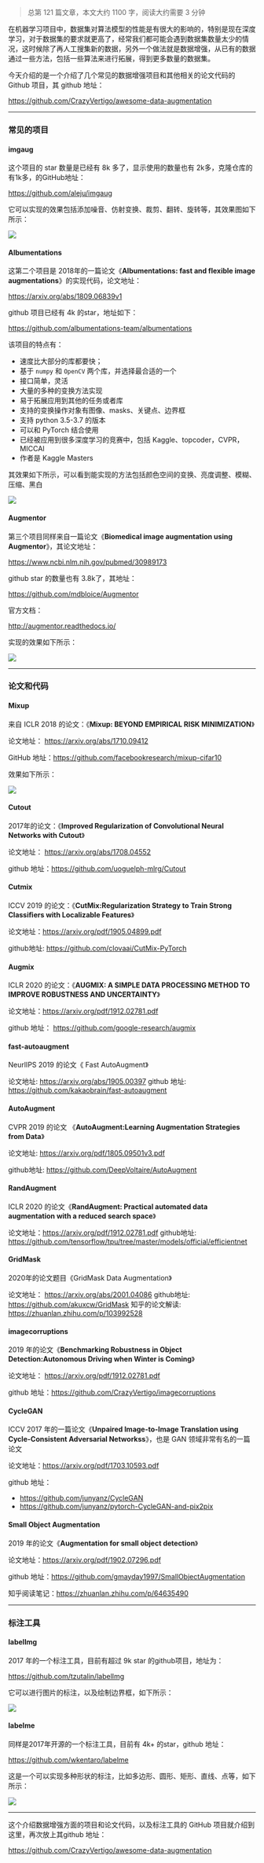 > 总第 121 篇文章，本文大约 1100 字，阅读大约需要 3 分钟

在机器学习项目中，数据集对算法模型的性能是有很大的影响的，特别是现在深度学习，对于数据集的要求就更高了，经常我们都可能会遇到数据集数量太少的情况，这时候除了再人工搜集新的数据，另外一个做法就是数据增强，从已有的数据通过一些方法，包括一些算法来进行拓展，得到更多数量的数据集。

今天介绍的是一个介绍了几个常见的数据增强项目和其他相关的论文代码的 Github 项目，其 github 地址：

https://github.com/CrazyVertigo/awesome-data-augmentation

------

### 常见的项目

#### imgaug

这个项目的 star 数量是已经有 8k 多了，显示使用的数量也有 2k多，克隆仓库的有1k多，的GitHub地址：

https://github.com/aleju/imgaug

它可以实现的效果包括添加噪音、仿射变换、裁剪、翻转、旋转等，其效果图如下所示：

![](https://cai-images-1257823952.cos.ap-beijing.myqcloud.com/imgaug.png)

#### Albumentations

这第二个项目是 2018年的一篇论文《**Albumentations: fast and flexible image augmentations**》的实现代码，论文地址：

https://arxiv.org/abs/1809.06839v1

github 项目已经有 4k 的star，地址如下：

https://github.com/albumentations-team/albumentations

该项目的特点有：

- 速度比大部分的库都要快；
- 基于 `numpy` 和 `OpenCV` 两个库，并选择最合适的一个
- 接口简单，灵活
- 大量的多种的变换方法实现
- 易于拓展应用到其他的任务或者库
- 支持的变换操作对象有图像、masks、关键点、边界框
- 支持 python 3.5-3.7 的版本
- 可以和 PyTorch 结合使用
- 已经被应用到很多深度学习的竞赛中，包括 Kaggle、topcoder，CVPR，MICCAI
- 作者是 Kaggle Masters

其效果如下所示，可以看到能实现的方法包括颜色空间的变换、亮度调整、模糊、压缩、黑白

![](https://cai-images-1257823952.cos.ap-beijing.myqcloud.com/Albumentations.jpeg)

#### Augmentor

第三个项目同样来自一篇论文《**Biomedical image augmentation using Augmentor**》，其论文地址：

https://www.ncbi.nlm.nih.gov/pubmed/30989173

github star 的数量也有 3.8k了，其地址：

https://github.com/mdbloice/Augmentor

官方文档：

http://augmentor.readthedocs.io/

实现的效果如下所示：



![](https://cai-images-1257823952.cos.ap-beijing.myqcloud.com/Augmentor.gif)

------

### 论文和代码

#### Mixup

来自 ICLR 2018 的论文：《**Mixup: BEYOND EMPIRICAL RISK MINIMIZATION**》

论文地址： https://arxiv.org/abs/1710.09412

GitHub 地址：https://github.com/facebookresearch/mixup-cifar10

效果如下所示：

![](https://cai-images-1257823952.cos.ap-beijing.myqcloud.com/augmix.gif)

#### Cutout

2017年的论文：《**Improved Regularization of Convolutional Neural Networks with Cutout**》

论文地址： https://arxiv.org/abs/1708.04552

github 地址：https://github.com/uoguelph-mlrg/Cutout

####  Cutmix

ICCV 2019 的论文：《**CutMix:Regularization Strategy to Train Strong Classiﬁers with Localizable Features**》

论文地址：https://arxiv.org/pdf/1905.04899.pdf

github地址: https://github.com/clovaai/CutMix-PyTorch

#### Augmix

ICLR 2020 的论文：《**AUGMIX: A SIMPLE DATA PROCESSING METHOD TO IMPROVE ROBUSTNESS AND UNCERTAINTY**》

论文地址：https://arxiv.org/pdf/1912.02781.pdf

github 地址： https://github.com/google-research/augmix

#### fast-autoaugment

NeurlIPS 2019 的论文《 Fast AutoAugment》

论文地址: https://arxiv.org/abs/1905.00397
github 地址: https://github.com/kakaobrain/fast-autoaugment

#### AutoAugment

CVPR 2019 的论文 《**AutoAugment:Learning Augmentation Strategies from Data**》

论文地址: https://arxiv.org/pdf/1805.09501v3.pdf

github地址: https://github.com/DeepVoltaire/AutoAugment

#### RandAugment

ICLR 2020 的论文《**RandAugment: Practical automated data augmentation with a reduced search space**》

论文地址：https://arxiv.org/pdf/1912.02781.pdf
github地址: https://github.com/tensorflow/tpu/tree/master/models/official/efficientnet

#### GridMask

2020年的论文题目《GridMask Data Augmentation》

论文地址： https://arxiv.org/abs/2001.04086
github地址: https://github.com/akuxcw/GridMask
知乎的论文解读: https://zhuanlan.zhihu.com/p/103992528



#### imagecorruptions

2019 年的论文《**Benchmarking Robustness in Object Detection:Autonomous Driving when Winter is Coming**》

论文地址： https://arxiv.org/pdf/1912.02781.pdf

github 地址：https://github.com/CrazyVertigo/imagecorruptions

#### CycleGAN

ICCV 2017 年的一篇论文《**Unpaired Image-to-Image Translation using Cycle-Consistent Adversarial Networkss**》，也是 GAN 领域非常有名的一篇论文

论文地址：https://arxiv.org/pdf/1703.10593.pdf

github 地址：

- https://github.com/junyanz/CycleGAN
- https://github.com/junyanz/pytorch-CycleGAN-and-pix2pix

#### Small Object Augmentation

2019 年的论文《**Augmentation for small object detection**》

论文地址：https://arxiv.org/pdf/1902.07296.pdf

github 地址：https://github.com/gmayday1997/SmallObjectAugmentation

知乎阅读笔记：https://zhuanlan.zhihu.com/p/64635490



------

### 标注工具

#### labelImg

2017 年的一个标注工具，目前有超过 9k star 的github项目，地址为：

 https://github.com/tzutalin/labelImg

它可以进行图片的标注，以及绘制边界框，如下所示：

![](https://cai-images-1257823952.cos.ap-beijing.myqcloud.com/labelimg.jpg)



#### labelme

同样是2017年开源的一个标注工具，目前有 4k+ 的star，github 地址：

 https://github.com/wkentaro/labelme


这是一个可以实现多种形状的标注，比如多边形、圆形、矩形、直线、点等，如下所示：

![](https://cai-images-1257823952.cos.ap-beijing.myqcloud.com/labelme.jpg)

------

这个介绍数据增强方面的项目和论文代码，以及标注工具的 GitHub 项目就介绍到这里，再次放上其github 地址：

https://github.com/CrazyVertigo/awesome-data-augmentation



























